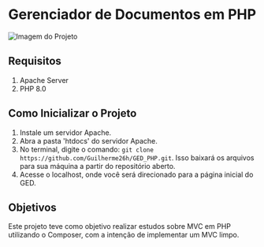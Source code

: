 # Gerenciador de Documentos em PHP

![Imagem do Projeto](https://github.com/Guilherme26h/GED_PHP/assets/77032603/a6c969c8-6c1c-4b67-8f8f-e2ba2e0da2de)

## Requisitos
1. Apache Server
2. PHP 8.0

## Como Inicializar o Projeto

1. Instale um servidor Apache.
2. Abra a pasta 'htdocs' do servidor Apache.
3. No terminal, digite o comando: `git clone https://github.com/Guilherme26h/GED_PHP.git`. Isso baixará os arquivos para sua máquina a partir do repositório aberto.
4. Acesse o localhost, onde você será direcionado para a página inicial do GED.

## Objetivos

Este projeto teve como objetivo realizar estudos sobre MVC em PHP utilizando o Composer, com a intenção de implementar um MVC limpo.

